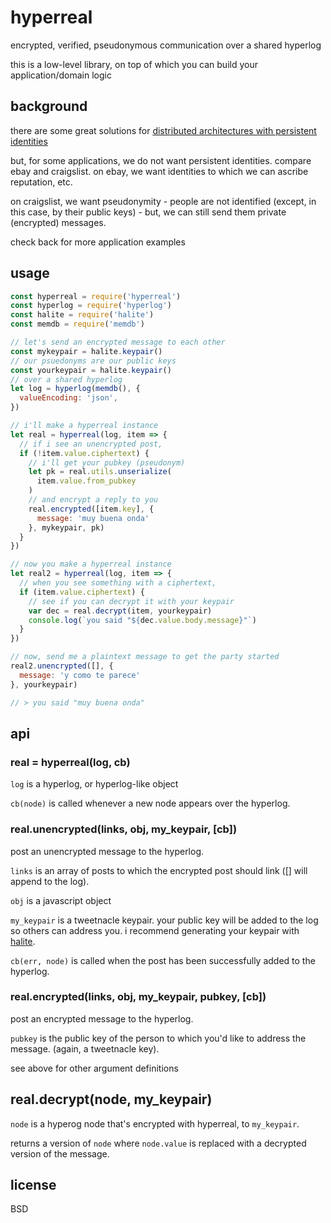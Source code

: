 # hyperreal

encrypted, verified, pseudonymous communication over a shared hyperlog

this is a low-level library, on top of which you can build your application/domain logic

## background

there are some great solutions for [distributed architectures with persistent identities](http://ssbc.github.io/)

but, for some applications, we do not want persistent identities. compare ebay and craigslist. on ebay, we want identities to which we can ascribe reputation, etc.

on craigslist, we want pseudonymity - people are not identified (except, in this case, by their public keys) - but, we can still send them private (encrypted) messages.

check back for more application examples

## usage

```javascript
const hyperreal = require('hyperreal')
const hyperlog = require('hyperlog')
const halite = require('halite')
const memdb = require('memdb')

// let's send an encrypted message to each other
const mykeypair = halite.keypair()
// our psuedonyms are our public keys
const yourkeypair = halite.keypair()
// over a shared hyperlog
let log = hyperlog(memdb(), {
  valueEncoding: 'json',
})

// i'll make a hyperreal instance
let real = hyperreal(log, item => {
  // if i see an unencrypted post,
  if (!item.value.ciphertext) {
    // i'll get your pubkey (pseudonym)
    let pk = real.utils.unserialize(
      item.value.from_pubkey
    )
    // and encrypt a reply to you
    real.encrypted([item.key], {
      message: 'muy buena onda'
    }, mykeypair, pk)
  }
})

// now you make a hyperreal instance
let real2 = hyperreal(log, item => {
  // when you see something with a ciphertext,
  if (item.value.ciphertext) {
    // see if you can decrypt it with your keypair
    var dec = real.decrypt(item, yourkeypair)
    console.log(`you said "${dec.value.body.message}"`)
  }
})

// now, send me a plaintext message to get the party started
real2.unencrypted([], {
  message: 'y como te parece'
}, yourkeypair)

// > you said "muy buena onda"
```

## api

### real = hyperreal(log, cb)

`log` is a hyperlog, or hyperlog-like object

`cb(node)` is called whenever a new node appears over the hyperlog.

### real.unencrypted(links, obj, my_keypair, [cb])

post an unencrypted message to the hyperlog.

`links` is an array of posts to which the encrypted post should link ([] will append to the log).

`obj` is a javascript object

`my_keypair` is a tweetnacle keypair. your public key will be added to the log so others can address you. i recommend generating your keypair with [halite](https://www.npmjs.com/package/halite).

`cb(err, node)` is called when the post has been successfully added to the hyperlog.

### real.encrypted(links, obj, my_keypair, pubkey, [cb])

post an encrypted message to the hyperlog.

`pubkey` is the public key of the person to which you'd like to address the message. (again, a tweetnacle key).

see above for other argument definitions

## real.decrypt(node, my_keypair)

`node` is a hyperog node that's encrypted with hyperreal, to `my_keypair`.

returns a version of `node` where `node.value` is replaced with a decrypted version of the message.

## license

BSD